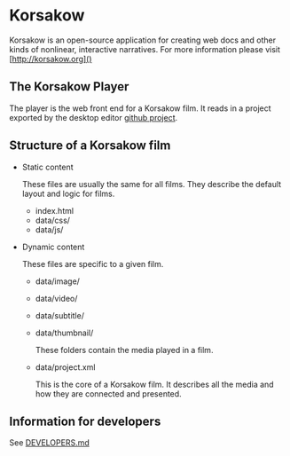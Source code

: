 # Korsakow

Korsakow is an open-source application for creating web docs and other kinds of nonlinear, interactive narratives. For more information please visit [http://korsakow.org]()


## The Korsakow Player

The player is the web front end for a Korsakow film. It reads in a project exported by the desktop editor [github project](https://github.com/korsakow/korsakow-editor).

## Structure of a Korsakow film

* Static content

   These files are usually the same for all films. They describe the default layout and logic for films.
    * index.html
    * data/css/
    * data/js/
* Dynamic content

    These files are specific to a given film.
    * data/image/
    * data/video/
    * data/subtitle/
    * data/thumbnail/

        These folders contain the media played in a film.
    * data/project.xml

        This is the core of a Korsakow film. It describes all the media and how they are connected and presented.


## Information for developers

See [DEVELOPERS.md](DEVELOPERS.md)
